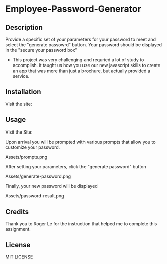 # Employee-Password-Generator 

## Description

Provide a specific set of your parameters for your password to meet and select the "generate passowrd" button. Your password should be displayed in the "secure your password box"

- This project was very challenging and requried a lot of study to accomplish. it taught us how you use our new javascript skills to create an app that was more than just a brochure, but actually provided a service. 


## Installation

Visit the site:

## Usage

Visit the Site:

Upon arrival you will be prompted with various prompts that allow you to customize your password.

Assets/prompts.png

After setting your parameters, click the "generate password" button

Assets/generate-password.png

Finally, your new password will be displayed

Assets/password-result.png


## Credits

Thank you to Roger Le for the instruction that helped me to complete this assignment.

## License

MIT LICENSE